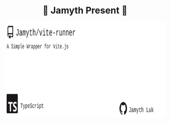 <!-- built at 6/16/2024, 2:12:08 PM -->
<h1 align="center">
🎉 Jamyth Present 🎉
</h1>
<p align="center">
    <a href="https://github.com/Jamyth/vite-runner">
        <img width="1000" height="300" src="./readme.svg" />
    </a>
</p>
